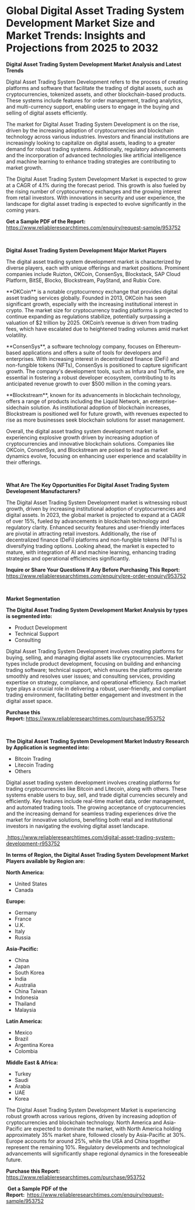 <p><h1>Global Digital Asset Trading System Development Market Size and Market Trends: Insights and Projections from 2025 to 2032</h1></p><p><strong>Digital Asset Trading System Development Market Analysis and Latest Trends</strong></p>
<p><p>Digital Asset Trading System Development refers to the process of creating platforms and software that facilitate the trading of digital assets, such as cryptocurrencies, tokenized assets, and other blockchain-based products. These systems include features for order management, trading analytics, and multi-currency support, enabling users to engage in the buying and selling of digital assets efficiently.</p><p>The market for Digital Asset Trading System Development is on the rise, driven by the increasing adoption of cryptocurrencies and blockchain technology across various industries. Investors and financial institutions are increasingly looking to capitalize on digital assets, leading to a greater demand for robust trading systems. Additionally, regulatory advancements and the incorporation of advanced technologies like artificial intelligence and machine learning to enhance trading strategies are contributing to market growth.</p><p>The Digital Asset Trading System Development Market is expected to grow at a CAGR of 4.1% during the forecast period. This growth is also fueled by the rising number of cryptocurrency exchanges and the growing interest from retail investors. With innovations in security and user experience, the landscape for digital asset trading is expected to evolve significantly in the coming years.</p></p>
<p><strong>Get a Sample PDF of the Report:&nbsp;</strong> <a href="https://www.reliableresearchtimes.com/enquiry/request-sample/953752?utm_campaign=3528&utm_medium=2&utm_source=Github&utm_content=ia&utm_term=18042025&utm_id=digital-asset-trading-system-development">https://www.reliableresearchtimes.com/enquiry/request-sample/953752</a></p>
<p>&nbsp;</p>
<p><strong>Digital Asset Trading System Development Major Market Players</strong></p>
<p><p>The digital asset trading system development market is characterized by diverse players, each with unique offerings and market positions. Prominent companies include Ruizton, OKCoin, ConsenSys, Blockstack, SAP Cloud Platform, BitSE, Blocko, Blockstream, PayStand, and Rubix Core.</p><p>**OKCoin** is a notable cryptocurrency exchange that provides digital asset trading services globally. Founded in 2013, OKCoin has seen significant growth, especially with the increasing institutional interest in crypto. The market size for cryptocurrency trading platforms is projected to continue expanding as regulations stabilize, potentially surpassing a valuation of $2 trillion by 2025. OKCoin’s revenue is driven from trading fees, which have escalated due to heightened trading volumes amid market volatility.</p><p>**ConsenSys**, a software technology company, focuses on Ethereum-based applications and offers a suite of tools for developers and enterprises. With increasing interest in decentralized finance (DeFi) and non-fungible tokens (NFTs), ConsenSys is positioned to capture significant growth. The company's development tools, such as Infura and Truffle, are essential in fostering a robust developer ecosystem, contributing to its anticipated revenue growth to over $500 million in the coming years.</p><p>**Blockstream**, known for its advancements in blockchain technology, offers a range of products including the Liquid Network, an enterprise-sidechain solution. As institutional adoption of blockchain increases, Blockstream is positioned well for future growth, with revenues expected to rise as more businesses seek blockchain solutions for asset management.</p><p>Overall, the digital asset trading system development market is experiencing explosive growth driven by increasing adoption of cryptocurrencies and innovative blockchain solutions. Companies like OKCoin, ConsenSys, and Blockstream are poised to lead as market dynamics evolve, focusing on enhancing user experience and scalability in their offerings.</p></p>
<p>&nbsp;</p>
<p><strong>What Are The Key Opportunities For Digital Asset Trading System Development Manufacturers?</strong></p>
<p><p>The Digital Asset Trading System Development market is witnessing robust growth, driven by increasing institutional adoption of cryptocurrencies and digital assets. In 2023, the global market is projected to expand at a CAGR of over 15%, fueled by advancements in blockchain technology and regulatory clarity. Enhanced security features and user-friendly interfaces are pivotal in attracting retail investors. Additionally, the rise of decentralized finance (DeFi) platforms and non-fungible tokens (NFTs) is diversifying trading options. Looking ahead, the market is expected to mature, with integration of AI and machine learning, enhancing trading strategies and operational efficiencies significantly.</p></p>
<p><strong>Inquire or Share Your Questions If Any Before Purchasing This Report:</strong> <a href="https://www.reliableresearchtimes.com/enquiry/pre-order-enquiry/953752?utm_campaign=3528&utm_medium=2&utm_source=Github&utm_content=ia&utm_term=18042025&utm_id=digital-asset-trading-system-development">https://www.reliableresearchtimes.com/enquiry/pre-order-enquiry/953752</a></p>
<p>&nbsp;</p>
<p><strong>Market Segmentation</strong></p>
<p><strong>The Digital Asset Trading System Development Market Analysis by types is segmented into:</strong></p>
<p><ul><li>Product Development</li><li>Technical Support</li><li>Consulting</li></ul></p>
<p><p>Digital Asset Trading System Development involves creating platforms for buying, selling, and managing digital assets like cryptocurrencies. Market types include product development, focusing on building and enhancing trading software; technical support, which ensures the platforms operate smoothly and resolves user issues; and consulting services, providing expertise on strategy, compliance, and operational efficiency. Each market type plays a crucial role in delivering a robust, user-friendly, and compliant trading environment, facilitating better engagement and investment in the digital asset space.</p></p>
<p><strong>Purchase this Report:&nbsp;</strong><a href="https://www.reliableresearchtimes.com/purchase/953752?utm_campaign=3528&utm_medium=2&utm_source=Github&utm_content=ia&utm_term=18042025&utm_id=digital-asset-trading-system-development">https://www.reliableresearchtimes.com/purchase/953752</a></p>
<p>&nbsp;</p>
<p><strong>The Digital Asset Trading System Development Market Industry Research by Application is segmented into:</strong></p>
<p><ul><li>Bitcoin Trading</li><li>Litecoin Trading</li><li>Others</li></ul></p>
<p><p>Digital asset trading system development involves creating platforms for trading cryptocurrencies like Bitcoin and Litecoin, along with others. These systems enable users to buy, sell, and trade digital currencies securely and efficiently. Key features include real-time market data, order management, and automated trading tools. The growing acceptance of cryptocurrencies and the increasing demand for seamless trading experiences drive the market for innovative solutions, benefiting both retail and institutional investors in navigating the evolving digital asset landscape.</p></p>
<p><a href="https://www.reliableresearchtimes.com/digital-asset-trading-system-development-r953752?utm_campaign=3528&utm_medium=2&utm_source=Github&utm_content=ia&utm_term=18042025&utm_id=digital-asset-trading-system-development">&nbsp;https://www.reliableresearchtimes.com/digital-asset-trading-system-development-r953752</a></p>
<p><strong>In terms of Region, the Digital Asset Trading System Development Market Players available by Region are:</strong></p>
<p>
    <p> <strong> North America: </strong>
        <ul>
            <li>United States</li>
            <li>Canada</li>
        </ul>
        </p> 
    <p> <strong> Europe: </strong>
        <ul>
            <li>Germany</li>
            <li>France</li>
            <li>U.K.</li>
            <li>Italy</li>
            <li>Russia</li>
        </ul>
        </p> 
    <p> <strong> Asia-Pacific: </strong>
        <ul>
            <li>China</li>
            <li>Japan</li>
            <li>South Korea</li>
            <li>India</li>
            <li>Australia</li>
            <li>China Taiwan</li>
            <li>Indonesia</li>
            <li>Thailand</li>
            <li>Malaysia</li>
        </ul>
        </p> 
    <p> <strong> Latin America: </strong>
        <ul>
            <li>Mexico</li>
            <li>Brazil</li>
            <li>Argentina Korea</li>
            <li>Colombia</li>
        </ul>
        </p> 
    <p> <strong> Middle East & Africa: </strong>
        <ul>
            <li>Turkey</li>
            <li>Saudi</li>
            <li>Arabia</li>
            <li>UAE</li>
            <li>Korea</li>
        </ul>
    </p>
    </p>
<p><p>The Digital Asset Trading System Development Market is experiencing robust growth across various regions, driven by increasing adoption of cryptocurrencies and blockchain technology. North America and Asia-Pacific are expected to dominate the market, with North America holding approximately 35% market share, followed closely by Asia-Pacific at 30%. Europe accounts for around 25%, while the USA and China together represent the remaining 10%. Regulatory developments and technological advancements will significantly shape regional dynamics in the foreseeable future.</p></p>
<p><strong>Purchase this Report: </strong><a href="https://www.reliableresearchtimes.com/purchase/953752?utm_campaign=3528&utm_medium=2&utm_source=Github&utm_content=ia&utm_term=18042025&utm_id=digital-asset-trading-system-development">https://www.reliableresearchtimes.com/purchase/953752</a></p>
<p>&nbsp;<strong>Get a Sample PDF of the Report:&nbsp;&nbsp;</strong><a href="https://www.reliableresearchtimes.com/enquiry/request-sample/953752?utm_campaign=3528&utm_medium=2&utm_source=Github&utm_content=ia&utm_term=18042025&utm_id=digital-asset-trading-system-development">https://www.reliableresearchtimes.com/enquiry/request-sample/953752</a></p>
<p><strong></strong></p>
<p><p></p><p></p><p></p></p>